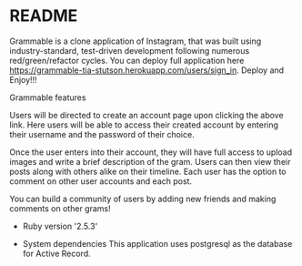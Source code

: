 # README

Grammable is a clone application of Instagram, that was built using industry-standard, test-driven development following numerous red/green/refactor cycles. You can deploy full application here https://grammable-tia-stutson.herokuapp.com/users/sign_in.  Deploy and Enjoy!!!


Grammable features

Users will be directed to create an account page upon clicking the above link. 
Here users will be able to access their created account by entering their username and the password of their choice. 

Once the user enters into their account, they will have full access to upload images and write a brief description of the gram. 
Users can then view their posts along with others alike on their timeline. Each user has the option to comment on other user accounts and each post. 

You can build a community of users by adding new friends and making comments on other grams! 


* Ruby version '2.5.3'

* System dependencies This application uses postgresql as the database for Active Record.

